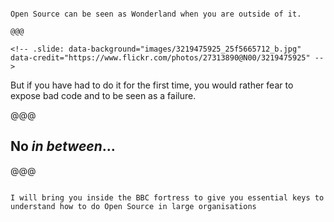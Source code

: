 <!-- .slide: data-background="images/wonderland.jpg" data-credit="http://sharpwriter.deviantart.com/art/Welcome-to-the-Internet-Please-Follow-me-322248378" -->

~~~~

Open Source can be seen as Wonderland when you are outside of it.

@@@

<!-- .slide: data-background="images/3219475925_25f5665712_b.jpg" data-credit="https://www.flickr.com/photos/27313890@N00/3219475925" -->

~~~~

But if you have had to do it for the first time, you would rather fear to expose bad code and to be seen as a failure. 

@@@

## No *in between*…

@@@

<!-- .slide: data-background="images/mario-bros-castle.jpg" data-credit="http://hd4desktop.com/4459-mario-dual-bros-castle-flag-hd-wallpaper/" -->

~~~~

I will bring you inside the BBC fortress to give you essential keys to understand how to do Open Source in large organisations